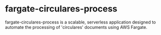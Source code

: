 # fargate-circulares-process
fargate-circulares-process is a scalable, serverless application designed to automate the processing of 'circulares' documents using AWS Fargate. 
